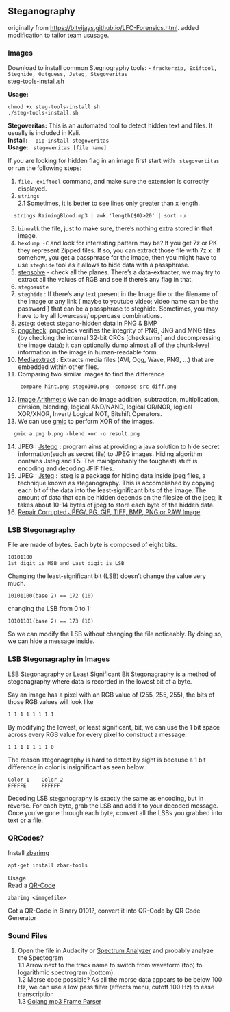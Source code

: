 ## Steganography
originally from https://bitvijays.github.io/LFC-Forensics.html. added modification to tailor team ususage. 
### Images
Download to install common Stegnography tools: - ```frackerzip, Exiftool, Steghide, Outguess, Jsteg, Stegoveritas```          
[steg-tools-install.sh](https://fweefwop.github.io/CTF%20Tools/steg-tools-install.shInstall)

**Usage:**
```
chmod +x steg-tools-install.sh
./steg-tools-install.sh
```    
**Stegoveritas:** This is an automated tool to detect hidden text and files. It usually is included in Kali.      
**Install:** ```  pip install stegoveritas```      
**Usage:** ``` stegoveritas [file name]``` 

If you are looking for hidden flag in an image first start with ``` stegovertitas``` or run the following steps:
1. ```file, exiftool``` command, and make sure the extension is correctly displayed.
2. ```strings```      
  2.1 Sometimes, it is better to see lines only greater than x length.
  ``` 
    strings RainingBlood.mp3 | awk 'length($0)>20' | sort -u
  ```  
3. ```binwalk``` the file, just to make sure, there’s nothing extra stored in that image.
4. ```hexdump -C``` and look for interesting pattern may be? If you get 7z or PK they represent Zipped files. If so, you can extract those file 
with 7z x . If somehow, you get a passphrase for the image, then you might have to use ```steghide``` tool as it allows to hide data with a passphrase.
5. [stegsolve](https://github.com/eugenekolo/sec-tools/tree/master/stego/stegsolve/stegsolve) - check all the planes. There’s a data-extracter, we may try to extract all the values of RGB and see if there’s any flag in that.
6. ```stegosuite```
7. ```steghide``` : If there’s any text present in the Image file or the filename of the image or any link ( maybe to youtube video; video name can be 
the password ) that can be a passphrase to steghide. Sometimes, you may have to try all lowercase/ uppercase combinations.
8. [zsteg](https://github.com/zed-0xff/zsteg): detect stegano-hidden data in PNG & BMP
9. [pngcheck](http://www.libpng.org/pub/png/apps/pngcheck.html): pngcheck verifies the integrity of PNG, JNG and MNG files (by checking the internal 32-bit CRCs [checksums] and decompressing 
the image data); it can optionally dump almost all of the chunk-level information in the image in human-readable form.
10. [Mediaextract](https://github.com/panzi/mediaextract) : Extracts media files (AVI, Ogg, Wave, PNG, …) that are embedded within other files.
11. Comparing two similar images to find the difference
```        
    compare hint.png stego100.png -compose src diff.png
```
12. [Image Arithmetic](http://homepages.inf.ed.ac.uk/rbf/HIPR2/arthops.htm) We can do image addition, subtraction, multiplication, division, blending, logical AND/NAND, logical OR/NOR, logical XOR/XNOR, Invert/ Logical NOT, Bitshift Operators.
13. We can use [gmic](http://gmic.eu/) to perform XOR of the images.
```
  gmic a.png b.png -blend xor -o result.png
```    
14. JPEG : [Jstego](https://sourceforge.net/projects/jstego/) : program aims at providing a java solution to hide secret information(such as secret file) to JPEG images. Hiding algorithm contains 
Jsteg and F5. The main(probably the toughest) stuff is encoding and decoding JFIF files.
15. JPEG : [Jsteg](https://github.com/lukechampine/jsteg) : jsteg is a package for hiding data inside jpeg files, a technique known as steganography. This is accomplished by copying each bit 
of the data into the least-significant bits of the image. The amount of data that can be hidden depends on the filesize of the jpeg; it takes about 10-14 bytes 
of jpeg to store each byte of the hidden data.
16. [Repair Corrupted JPEG/JPG, GIF, TIFF, BMP, PNG or RAW Image](https://online.officerecovery.com/pixrecovery/)

### LSB Stegonagraphy
File are made of bytes. Each byte is composed of eight bits.
```   
10101100
1st digit is MSB and Last digit is LSB
```    
Changing the least-significant bit (LSB) doesn’t change the value very much.
```   
10101100(base 2) == 172 (10)
```
changing the LSB from 0 to 1:
```   
10101101(base 2) == 173 (10)
```   
So we can modify the LSB without changing the file noticeably. By doing so, we can hide a message inside.

### LSB Stegonagraphy in Images

LSB Stegonagraphy or Least Significant Bit Stegonagraphy is a method of stegonagraphy where data is recorded in the lowest bit of a byte.

Say an image has a pixel with an RGB value of (255, 255, 255), the bits of those RGB values will look like
```    
1 1 1 1 1 1 1 1
```   
By modifying the lowest, or least significant, bit, we can use the 1 bit space across every RGB value for every pixel to construct a message.
```    
1 1 1 1 1 1 1 0
```    
The reason stegonagraphy is hard to detect by sight is because a 1 bit difference in color is insignificant as seen below.
```       
Color 1    Color 2
FFFFFE     FFFFFF
```    
Decoding LSB steganography is exactly the same as encoding, but in reverse. For each byte, grab the LSB and add it to your decoded message. Once you’ve 
gone through each byte, convert all the LSBs you grabbed into text or a file.

### QRCodes?
Install [zbarimg](http://manpages.ubuntu.com/manpages/focal/en/man1/zbarimg.1.html)     
```    
apt-get install zbar-tools
```     
Usage      
Read a [QR-Code](https://bahamas10.github.io/binary-to-qrcode/)
```      
zbarimg <imagefile>
```      
Got a QR-Code in Binary 0101?, convert it into QR-Code by QR Code Generator

### Sound Files
1. Open the file in Audacity or [Spectrum Analyzer](https://academo.org/demos/spectrum-analyzer/) and probably analyze the Spectogram     
  1.1 Arrow next to the track name to switch from waveform (top) to logarithmic spectrogram (bottom).       
  1.2 Morse code possible? As all the morse data appears to be below 100 Hz, we can use a low pass filter (effects menu, cutoff 100 Hz) to ease transcription   
  1.3 [Golang mp3 Frame Parser](https://github.com/tcolgate/mp3)   

